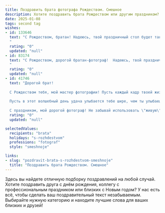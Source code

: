```yaml
---
title: Поздравить брата фотографа Рождеством. Смешное
description: Хотите поздравить брата Рождеством или другим праздником? Наш ИИ создаст незабываемое поздравление, а вы обязательно выделитесь среди других.  
date: 2025-01-08
tags: second tag
wishes:
- id: 133646
  text: "С Рождеством, братан! Надеюсь, твой праздничный стол будет таким же насыщенным, как твоя фотокамера после свадебного сезона!  Пусть в Новом году у тебя будет столько заказов, сколько звезд на небе, и пусть каждый снимок будет шедевром, а клиенты –  безмерно довольны (и щедры на чаевые!).  С Рождеством Христовым!
  "
  rating: "0"
  updated: "null"
- id: 83174
  text: "С Рождеством, дорогой братан-фотограф!  Надеюсь, твой праздничный стол будет настолько фотогеничным, что даже Санта-Клаус позавидует твоему мастерству композиции! Желаю тебе в Новом году поймать только удачные кадры, а не простуду, и чтобы все твои снимки были  ярче, чем твой новый объектив!  Богатых клиентов и креативных идей – и пусть  твоя жизнь будет такой же захватывающе красивой, как твои лучшие фотографии!
  "
  rating: "0"
  updated: "null"
- id: 41746
  text: "Дорогой брат!
  
  С Рождеством тебя, мой мастер фотографии! Пусть каждый кадр твоей жизни будет ярким, как праздничная гирлянда, а смех звучит громче, чем щелчки фотоаппарата! Желаю, чтобы твоё вдохновение было бесконечным, а фотографии — не только классными, но и полезными для Instagram!
  
  Пусть в этот волшебный день удача улыбается тебе шире, чем ты улыбаешься на своих лучших снимках. Пусть ёлка радует глаз, а дедушка Мороз позабудет про \"нефотогеничных\", оставив лишь те, кто умеет делать селфи!
  
  С праздником, мой дорогой фотограф! Не забывай использовать \"живую\" фотосессию с новогодней пельменной!"
  rating: "0"
  updated: "null"

selectedValues:
  recipients: "brata"
  holidays: "s-rozhdestvom"
  professions: "fotograf"
  style: "smeshnoje"

links:
- slug: "pozdravit-brata-s-rozhdestvom-smeshnoje"
  title: "Поздравить брата Рождеством. Смешное"
---
```


Здесь вы найдете отличную подборку поздравлений на любой случай.
Хотите поздравить друга с днём рождения, коллегу с профессиональным праздником или близких с Новым годом? У нас есть всё, чтобы сделать ваш поздравительный текст незабываемым. Выбирайте нужную категорию и находите лучшие слова для ваших близких и друзей!
